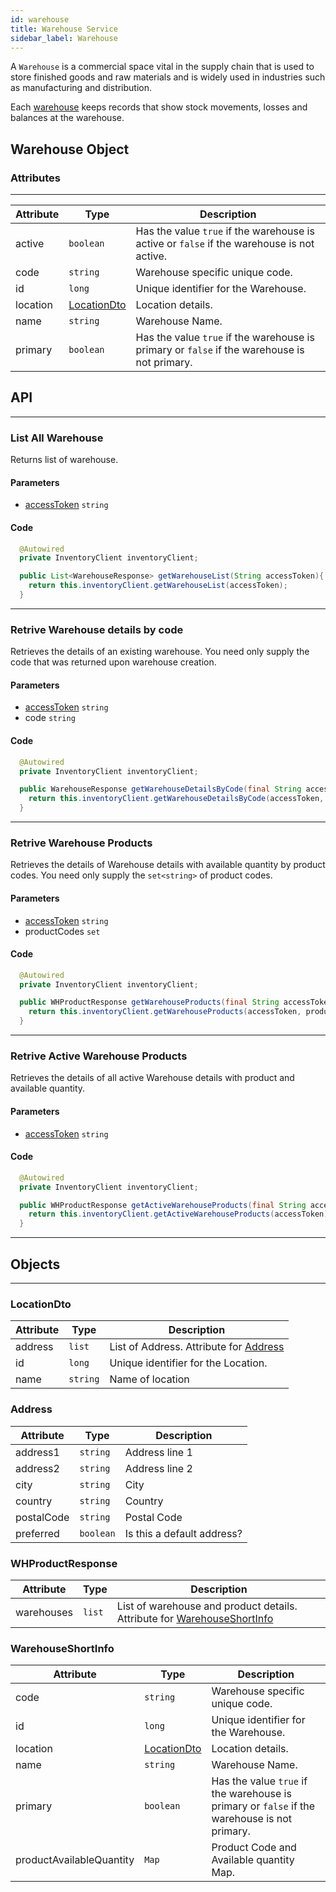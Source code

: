 ```yaml
---
id: warehouse
title: Warehouse Service
sidebar_label: Warehouse
---
```


A `Warehouse` is a commercial space vital in the supply chain that is used to store finished goods and raw materials and is widely used in industries such as manufacturing and distribution. 

Each [warehouse](https://www.deskera.com/books/warehouse-management/) keeps records that show stock movements, losses and balances at the warehouse.
## Warehouse Object

### Attributes
---

| Attribute | Type | Description |
| ---- | ---- | ----------- |
| active | `boolean` | Has the value `true` if the warehouse is active or `false` if the warehouse is not active. |
| code | `string` | Warehouse specific unique code. |
| id | `long`  | Unique identifier for the Warehouse. |
| location | [LocationDto](#locationdto) | Location details. |
| name | `string` | Warehouse Name. |
| primary | `boolean` | Has the value `true` if the warehouse is primary or `false` if the warehouse is not primary. |

## API
---
### List All Warehouse
Returns list of warehouse.

#### Parameters
- [accessToken](#access-token) `string`

#### Code

```java
  @Autowired
  private InventoryClient inventoryClient;

  public List<WarehouseResponse> getWarehouseList(String accessToken){
    return this.inventoryClient.getWarehouseList(accessToken);
  }
```
---
### Retrive Warehouse details by code
Retrieves the details of an existing warehouse. You need only supply the code that was returned upon warehouse creation.

#### Parameters
- [accessToken](#access-token) `string`
- code `string`

#### Code

```java
  @Autowired
  private InventoryClient inventoryClient;

  public WarehouseResponse getWarehouseDetailsByCode(final String accessToken, final String code){
    return this.inventoryClient.getWarehouseDetailsByCode(accessToken, code);
  }
```
---

### Retrive Warehouse Products
Retrieves the details of Warehouse details with available quantity by product codes. You need only supply the `set<string>` of product codes.

#### Parameters
- [accessToken](#access-token) `string`
- productCodes `set`

#### Code

```java
  @Autowired
  private InventoryClient inventoryClient;

  public WHProductResponse getWarehouseProducts(final String accessToken, final Set<String> productCodes){
    return this.inventoryClient.getWarehouseProducts(accessToken, productCodes);
  }
```
---

### Retrive Active Warehouse Products
Retrieves the details of all active Warehouse details with product and available quantity.

#### Parameters
- [accessToken](#access-token) `string`

#### Code

```java
  @Autowired
  private InventoryClient inventoryClient;

  public WHProductResponse getActiveWarehouseProducts(final String accessToken){
    return this.inventoryClient.getActiveWarehouseProducts(accessToken);
  }
```
---

## Objects
---
### LocationDto

| Attribute | Type | Description |
| ---- | ---- | ----------- |
| address | `list` | List of Address. Attribute for [Address](#address) |
| id | `long` | Unique identifier for the Location. |
| name | `string` | Name of location |

### Address

| Attribute | Type | Description |
| ---- | ---- | ----------- |
| address1 | `string` | Address line 1 |
| address2 | `string` | Address line 2 |
| city | `string` | City |
| country | `string` | Country |
| postalCode | `string` | Postal Code |
| preferred | `boolean` | Is this a default address? |

### WHProductResponse

| Attribute | Type | Description |
| ---- | ---- | ----------- |
| warehouses | `list` | List of warehouse and product details. Attribute for [WarehouseShortInfo](#warehouseshortinfo) |

### WarehouseShortInfo

| Attribute | Type | Description |
| ---- | ---- | ----------- |
| code | `string` | Warehouse specific unique code. |
| id | `long` | Unique identifier for the Warehouse. |
| location | [LocationDto](#locationdto) | Location details. |
| name | `string` | Warehouse Name. |
| primary | `boolean` | Has the value `true` if the warehouse is primary or `false` if the warehouse is not primary. |
| productAvailableQuantity | `Map` | Product Code and Available quantity Map. |
